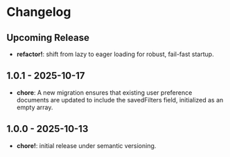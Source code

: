 # Changelog

## Upcoming Release
- **refactor!**: shift from lazy to eager loading for robust, fail-fast startup.

## 1.0.1 - 2025-10-17

- **chore**: A new migration ensures that existing user preference documents are updated to include the savedFilters field, initialized as an empty array.

## 1.0.0 - 2025-10-13

- **chore!**: initial release under semantic versioning.